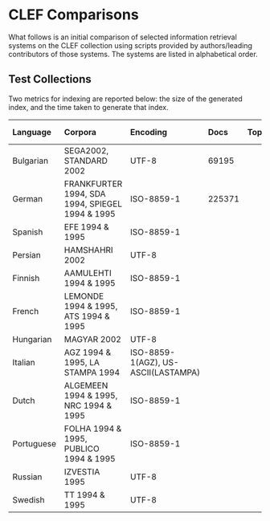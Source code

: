 # CLEF Comparisons
What follows is an initial comparison of selected information retrieval systems on the CLEF collection using scripts provided by authors/leading contributors of those systems. The systems are listed in alphabetical order.

## Test Collections
Two metrics for indexing are reported below: the size of the generated index, and the time taken to generate that index.

Language   	| Corpora           							  |  Encoding   						| Docs	| Topics | Topics Size |
:-----------|:------------------------------------------------|:------------------------------------|:-------| ---------:|------------:|
Bulgarian  	| SEGA2002, STANDARD 2002 						  | UTF-8								| 69195  |  			|  149 |	 
German     	| FRANKFURTER 1994, SDA 1994, SPIEGEL 1994 & 1995 | ISO-8859-1 							| 225371 |
Spanish    	| EFE 1994 & 1995 								  | ISO-8859-1							|
Persian	   	| HAMSHAHRI 2002 								  |	UTF-8								|
Finnish	   	| AAMULEHTI 1994 & 1995 						  | ISO-8859-1							|
French	   	| LEMONDE 1994 & 1995, ATS 1994 & 1995 			  | ISO-8859-1							|
Hungarian  	| MAGYAR 2002 									  | UTF-8								|
Italian	   	| AGZ 1994 & 1995, LA STAMPA 1994 				  | ISO-8859-1(AGZ), US-ASCII(LASTAMPA)	|
Dutch	   	| ALGEMEEN 1994 & 1995, NRC 1994 & 1995           | ISO-8859-1							|
Portuguese 	| FOLHA 1994 & 1995, PUBLICO 1994 & 1995 		  | ISO-8859-1							|
Russian		| IZVESTIA 1995 								  | UTF-8								|
Swedish		| TT 1994 & 1995 								  | UTF-8								|